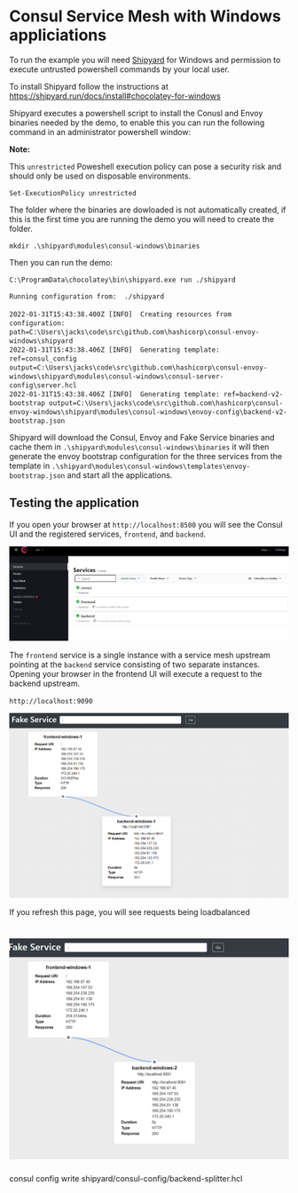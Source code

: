 # Consul Service Mesh with Windows appliciations 

To run the example you will need [Shipyard](https://shipyard.run/docs/install#chocolatey-for-windows) for Windows and permission to execute untrusted powershell commands by your local user.

To install Shipyard follow the instructions at https://shipyard.run/docs/install#chocolatey-for-windows

Shipyard executes a powershell script to install the Conusl and Envoy binaries needed by the demo, to enable this
you can run the following command in an administrator powershell window:

**Note:**

This `unrestricted` Poweshell execution policy can pose a security risk and should only be used on disposable environments.

```shell
Set-ExecutionPolicy unrestricted
```

The folder where the binaries are dowloaded is not automatically created, if this is the first time you are running the demo you will need to create the folder.

```shell
mkdir .\shipyard\modules\consul-windows\binaries
```

Then you can run the demo:

```shell
C:\ProgramData\chocolatey\bin\shipyard.exe run ./shipyard
```

```shell
Running configuration from:  ./shipyard

2022-01-31T15:43:38.400Z [INFO]  Creating resources from configuration: path=C:\Users\jacks\code\src\github.com\hashicorp\consul-envoy-windows\shipyard
2022-01-31T15:43:38.406Z [INFO]  Generating template: ref=consul_config output=C:\Users\jacks\code\src\github.com\hashicorp\consul-envoy-windows\shipyard\modules\consul-windows\consul-server-config\server.hcl
2022-01-31T15:43:38.406Z [INFO]  Generating template: ref=backend-v2-bootstrap output=C:\Users\jacks\code\src\github.com\hashicorp\consul-envoy-windows\shipyard\modules\consul-windows\envoy-config\backend-v2-bootstrap.json
```

Shipyard will download the Consul, Envoy and Fake Service binaries and cache them in `.\shipyard\modules\consul-windows\binaries`
it will then generate the envoy bootstrap configuration for the three services from the template in `.\shipyard\modules\consul-windows\templates\envoy-bootstrap.json` and start all the applications.

## Testing the application

If you open your browser at `http://localhost:8500` you will see the Consul UI and the registered services, `frontend`,
and `backend`.

![](./images/consul.png)

The `frontend` service is a single instance with a service mesh upstream pointing at the `backend` service consisting of two
separate instances. Opening your browser in the frontend UI will execute a request to the backend upstream.  

`http://localhost:9090`

![](./images/frontend1.png)

If you refresh this page, you will see requests being loadbalanced  

![](./images/frontend2.png)
=======
consul config write shipyard/consul-config/backend-splitter.hcl
```

